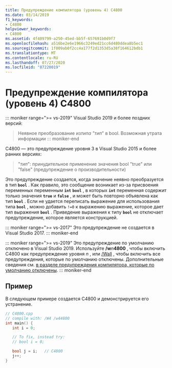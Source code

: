 ```yaml
---
title: Предупреждение компилятора (уровень 4) C4800
ms.date: 03/14/2019
f1_keywords:
- C4800
helpviewer_keywords:
- C4800
ms.assetid: 4f409799-a250-45ed-bb5f-657691b0d9f7
ms.openlocfilehash: a516be2e6e1966c3249ed21cc6d480ddea8b5ec1
ms.sourcegitcommit: 1f009ab0f2cc4a177f2d1353d5a38f164612bdb1
ms.translationtype: MT
ms.contentlocale: ru-RU
ms.lasthandoff: 07/27/2020
ms.locfileid: "87220019"
---
```

# <a name="compiler-warning-level-4-c4800"></a>Предупреждение компилятора (уровень 4) C4800

::: moniker range=">= vs-2019"
Visual Studio 2019 и более поздних версий:
> Неявное преобразование из*типа "тип*" в bool. Возможная утрата информации
::: moniker-end

C4800 — это предупреждение уровня 3 в Visual Studio 2015 и более ранних версиях:
> "*тип*": принудительное применение значения bool "true" или "false" (предупреждение о производительности)

Это предупреждение создается, когда значение неявно преобразуется в тип **`bool`** . Как правило, это сообщение возникает из-за присвоения переменных переменным **`int`** **`bool`** , в которых **`int`** переменная содержит только значения **`true`** и **`false`** , и может быть повторно объявлена как тип **`bool`** . Если не удается переписать выражение для использования типа **`bool`** , можно добавить `!=0` к выражению выражение, которое дает тип выражения **`bool`** . Приведение выражения к типу **`bool`** не отключает предупреждение, которое является конструкцией.

::: moniker range=">= vs-2017"
Это предупреждение не создается в Visual Studio 2017.
::: moniker-end

::: moniker range=">= vs-2019"
Это предупреждение по умолчанию отключено в Visual Studio 2019. Используйте __/w__*n*__4800__ , чтобы включить C4800 как предупреждение уровня *n* , или [/Wall](../../build/reference/compiler-option-warning-level.md) , чтобы включить все предупреждения, которые по умолчанию отключены. Дополнительные сведения см. [в разделе предупреждения компилятора, которые по умолчанию отключены](../../preprocessor/compiler-warnings-that-are-off-by-default.md).
::: moniker-end

## <a name="example"></a>Пример

В следующем примере создается C4800 и демонстрируется его устранение.

```cpp
// C4800.cpp
// compile with: /W4 /w44800
int main() {
   int i = 0;

   // To fix, instead try:
   // bool i = 0;

   bool j = i;   // C4800
   j++;
}
```
